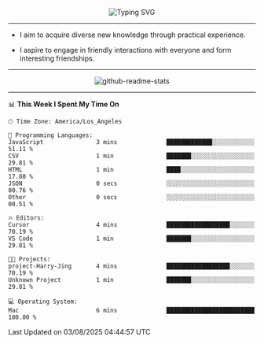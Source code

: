 <p align="center">
  <img src="https://readme-typing-svg.demolab.com?font=Fira+Code&weight=500&size=32&duration=2500&pause=1600&center=true&vCenter=true&random=false&width=1024&height=64&lines=Hi+there+%F0%9F%91%8B;I'm+delighted+you+could+make+it+here+%F0%9F%8E%89;I'm+Harry%2C+a+college+student+still+finding+my+way" alt="Typing SVG" />
</p>


---


- I aim to acquire diverse new knowledge through practical experience.

- I aspire to engage in friendly interactions with everyone and form interesting friendships.


---


<p align="center">
  <img src="https://github-readme-stats.vercel.app/api?username=Harry-Jing&show_icons=true" alt="github-readme-stats"/>
</p>


---

<!--START_SECTION:waka-->
📊 **This Week I Spent My Time On** 

```text
🕑︎ Time Zone: America/Los_Angeles

💬 Programming Languages: 
JavaScript               3 mins              █████████████░░░░░░░░░░░░   51.11 % 
CSV                      1 min               ███████░░░░░░░░░░░░░░░░░░   29.81 % 
HTML                     1 min               ████░░░░░░░░░░░░░░░░░░░░░   17.80 % 
JSON                     0 secs              ░░░░░░░░░░░░░░░░░░░░░░░░░   00.76 % 
Other                    0 secs              ░░░░░░░░░░░░░░░░░░░░░░░░░   00.51 % 

🔥 Editors: 
Cursor                   4 mins              ██████████████████░░░░░░░   70.19 % 
VS Code                  1 min               ███████░░░░░░░░░░░░░░░░░░   29.81 % 

🐱‍💻 Projects: 
project-Harry-Jing       4 mins              ██████████████████░░░░░░░   70.19 % 
Unknown Project          1 min               ███████░░░░░░░░░░░░░░░░░░   29.81 % 

💻 Operating System: 
Mac                      6 mins              █████████████████████████   100.00 % 
```


 Last Updated on 03/08/2025 04:44:57 UTC
<!--END_SECTION:waka-->
